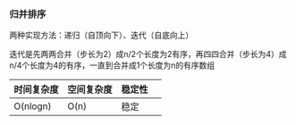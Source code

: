 ### 归并排序

两种实现方法：递归（自顶向下）、迭代（自底向上）

迭代是先两两合并（步长为2）成n/2个长度为2有序，再四四合并（步长为4）成n/4个长度为4的有序，一直到合并成1个长度为n的有序数组

| 时间复杂度 | 空间复杂度 | 稳定性 |      |
| ---------- | ---------- | ------ | ---- |
| O(nlogn)   | O(n)       | 稳定   |      |

